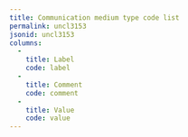 ```yaml
---
title: Communication medium type code list
permalink: uncl3153
jsonid: uncl3153
columns:
  - 
    title: Label
    code: label
  - 
    title: Comment
    code: comment
  - 
    title: Value
    code: value
---
```

